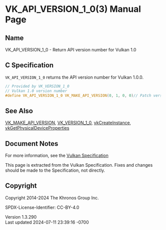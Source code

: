 # VK_API_VERSION_1_0(3) Manual Page

## Name

VK_API_VERSION_1_0 - Return API version number for Vulkan 1.0



## <a href="#_c_specification" class="anchor"></a>C Specification

`VK_API_VERSION_1_0` returns the API version number for Vulkan 1.0.0.

``` c
// Provided by VK_VERSION_1_0
// Vulkan 1.0 version number
#define VK_API_VERSION_1_0 VK_MAKE_API_VERSION(0, 1, 0, 0)// Patch version should always be set to 0
```

## <a href="#_see_also" class="anchor"></a>See Also

[VK_MAKE_API_VERSION](https://registry.khronos.org/vulkan/specs/1.3-extensions/man/html/VK_MAKE_API_VERSION.html),
[VK_VERSION_1_0](https://registry.khronos.org/vulkan/specs/1.3-extensions/man/html/VK_VERSION_1_0.html),
[vkCreateInstance](https://registry.khronos.org/vulkan/specs/1.3-extensions/man/html/vkCreateInstance.html),
[vkGetPhysicalDeviceProperties](https://registry.khronos.org/vulkan/specs/1.3-extensions/man/html/vkGetPhysicalDeviceProperties.html)

## <a href="#_document_notes" class="anchor"></a>Document Notes

For more information, see the <a
href="https://registry.khronos.org/vulkan/specs/1.3-extensions/html/vkspec.html#VK_API_VERSION_1_0"
target="_blank" rel="noopener">Vulkan Specification</a>

This page is extracted from the Vulkan Specification. Fixes and changes
should be made to the Specification, not directly.

## <a href="#_copyright" class="anchor"></a>Copyright

Copyright 2014-2024 The Khronos Group Inc.

SPDX-License-Identifier: CC-BY-4.0

Version 1.3.290  
Last updated 2024-07-11 23:39:16 -0700
